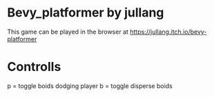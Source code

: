 # Bevy_platformer by jullang
This game can be played in the browser at https://jullang.itch.io/bevy-platformer

# Controlls
p = toggle boids dodging player
b = toggle disperse boids
